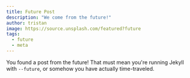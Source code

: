 ```yaml
---
title: Future Post
description: "We come from the future!"
author: tristan
image: https://source.unsplash.com/featured?future
tags:
  - future
  - meta
---
```


You found a post from the future! That must mean you're running Jekyll with `--future`, or somehow you have actually time-traveled.
